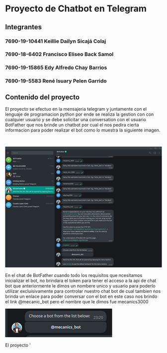 # Proyecto de Chatbot en Telegram

## Integrantes
### 7690-19-10441 Keillie Dailyn Sicajá Colaj
### 7690-18-6402 Francisco Eliseo Back Samol
### 7690-19-15865 Edy Alfredo Chay Barrios
### 7690-19-5583 René Isuary Pelen Garrido

## Contenido del proyecto <br>

<p>El proyecto se efectuo en la mensajeria telegram y juntamente con el lenguaje de programacion python por ende se realiza la gestion con con cualquier usuario y se debe solicitar una conversation con el usuario BotFather que nos brinde un chatbot por cual el nos pedira cierta informacion para poder realizar el bot como lo muestra la siguiente imagen.</p>
<br>

![screen logo](https://github.com/EdyAlfredoChayBarrios/proyectomecanic3/blob/master/ImgCaptura/uno.PNG)<br>

<p>En el chat de BotFather cuando todo los requisitos que ncesitamos inicializar el bot, no brindara el token para tener el acceso a la api de chat bot que anteriormente le dimos un nombere unico y usuario para poderlo utilizar excluisivamente para controlar nuestro chat bot  de cual tambien nos brinda un enlace para poder conversar con el bot en este caso nos brindo el link @mecanic_bot pero el nombre que le dimos fue mecanics3000
</p>

![screen logo](https://github.com/EdyAlfredoChayBarrios/proyectomecanic3/blob/master/ImgCaptura/dos.PNG)<br>

<p>
El proyecto '
</p>

<p>
</p>